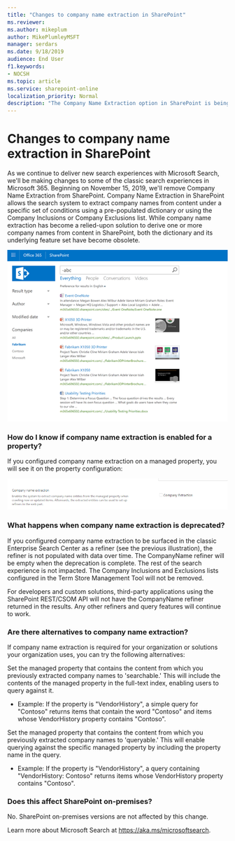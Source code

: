 ```yaml
---
title: "Changes to company name extraction in SharePoint"
ms.reviewer: 
ms.author: mikeplum
author: MikePlumleyMSFT
manager: serdars
ms.date: 9/18/2019
audience: End User
f1.keywords:
- NOCSH
ms.topic: article
ms.service: sharepoint-online
localization_priority: Normal
description: "The Company Name Extraction option in SharePoint is being deprecated."
---
```


# Changes to company name extraction in SharePoint

As we continue to deliver new search experiences with Microsoft Search, we'll be making changes to some of the classic search experiences in Microsoft 365. Beginning on November 15, 2019, we'll remove Company Name Extraction from SharePoint. Company Name Extraction in SharePoint allows the search system to extract company names from content under a specific set of conditions using a pre-populated dictionary or using the Company Inclusions or Company Exclusions list. While company name extraction has become a relied-upon solution to derive one or more company names from content in SharePoint, both the dictionary and its underlying feature set have become obsolete.

![Screenshot of Search in SharePoint](media/spo-extraction-01.png)

### How do I know if company name extraction is enabled for a property?

If you configured company name extraction on a managed property, you will see it on the property configuration:

![Screenshot of Company Extraction option in SharePoint](media/spo-extraction-02.png)

### What happens when company name extraction is deprecated?

If you configured company name extraction to be surfaced in the classic Enterprise Search Center as a refiner (see the previous illustration), the refiner is not populated with data over time. The CompanyName refiner will be empty when the deprecation is complete. The rest of the search experience is not impacted. The Company Inclusions and Exclusions lists configured in the Term Store Management Tool will not be removed.

For developers and custom solutions, third-party applications using the SharePoint REST/CSOM API will not have the CompanyName refiner returned in the results. Any other refiners and query features will continue to work.

### Are there alternatives to company name extraction?

If company name extraction is required for your organization or solutions your organization uses, you can try the following alternatives:

Set the managed property that contains the content from which you previously extracted company names to 'searchable.' This will include the contents of the managed property in the full-text index, enabling users to query against it.

- Example: If the property is "VendorHistory", a simple query for "Contoso" returns items that contain the word "Contoso" and items whose VendorHistory property contains "Contoso".

Set the managed property that contains the content from which you previously extracted company names to 'queryable.' This will enable querying against the specific managed property by including the property name in the query.

- Example: If the property is "VendorHistory", a query containing "VendorHistory: Contoso" returns items whose VendorHistory property contains "Contoso".

### Does this affect SharePoint on-premises?

No. SharePoint on-premises versions are not affected by this change.

Learn more about Microsoft Search at https://aka.ms/microsoftsearch.
